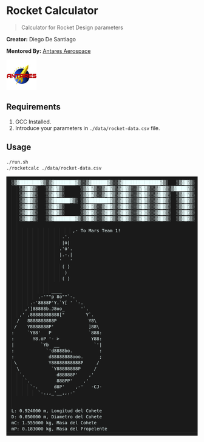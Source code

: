 # Rocket Calculator

> Calculator for Rocket Design parameters

**Creator:** Diego De Santiago

**Mentored By:** [Antares Aerospace](https://mx.linkedin.com/company/antares-aerospace-mx)

<a href="https://www.facebook.com/AntaresSpaceTeam/?locale=es_LA" target="_blank" rel="noopener noreferrer">
  <img src="./antares.png" width="80" height="80"/>
</a>

## Requirements

1. GCC Installed.
2. Introduce your parameters in `./data/rocket-data.csv` file.

## Usage

```bash
./run.sh
./rocketcalc ./data/rocket-data.csv
```

![output](./output.png)
